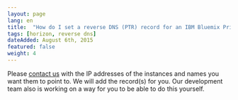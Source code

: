 ```yaml
---
layout: page
lang: en
title:  "How do I set a reverse DNS (PTR) record for an IBM Bluemix Private Cloud instance?"
tags: [horizon, reverse dns]
dateAdded: August 6th, 2015
featured: false
weight: 4
---
```


Please [contact us](https://support.bluebox.net/) with the IP addresses of the instances and names you want them to point to.  We will add the record(s) for you.  Our development team also is working on a way for you to be able to do this yourself.
